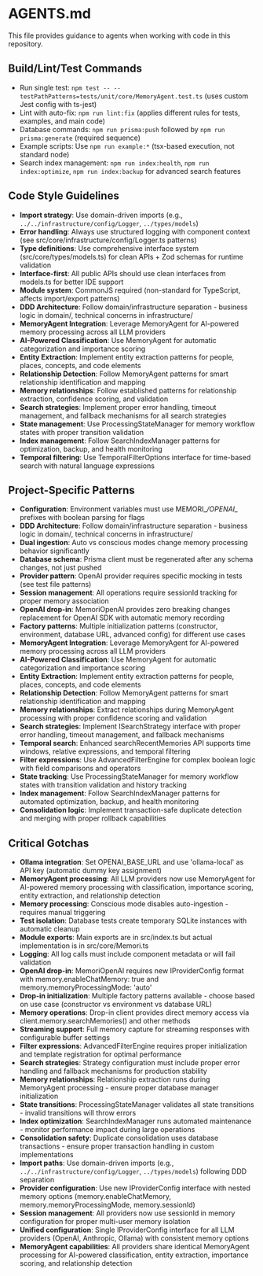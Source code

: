 # AGENTS.md

This file provides guidance to agents when working with code in this repository.

## Build/Lint/Test Commands

- Run single test: `npm test -- --testPathPatterns=tests/unit/core/MemoryAgent.test.ts` (uses custom Jest config with ts-jest)
- Lint with auto-fix: `npm run lint:fix` (applies different rules for tests, examples, and main code)
- Database commands: `npm run prisma:push` followed by `npm run prisma:generate` (required sequence)
- Example scripts: Use `npm run example:*` (tsx-based execution, not standard node)
- Search index management: `npm run index:health`, `npm run index:optimize`, `npm run index:backup` for advanced search features

## Code Style Guidelines

- **Import strategy**: Use domain-driven imports (e.g., `../../infrastructure/config/Logger`, `../types/models`)
- **Error handling**: Always use structured logging with component context (see src/core/infrastructure/config/Logger.ts patterns)
- **Type definitions**: Use comprehensive interface system (src/core/types/models.ts) for clean APIs + Zod schemas for runtime validation
- **Interface-first**: All public APIs should use clean interfaces from models.ts for better IDE support
- **Module system**: CommonJS required (non-standard for TypeScript, affects import/export patterns)
- **DDD Architecture**: Follow domain/infrastructure separation - business logic in domain/, technical concerns in infrastructure/
- **MemoryAgent Integration**: Leverage MemoryAgent for AI-powered memory processing across all LLM providers
- **AI-Powered Classification**: Use MemoryAgent for automatic categorization and importance scoring
- **Entity Extraction**: Implement entity extraction patterns for people, places, concepts, and code elements
- **Relationship Detection**: Follow MemoryAgent patterns for smart relationship identification and mapping
- **Memory relationships**: Follow established patterns for relationship extraction, confidence scoring, and validation
- **Search strategies**: Implement proper error handling, timeout management, and fallback mechanisms for all search strategies
- **State management**: Use ProcessingStateManager for memory workflow states with proper transition validation
- **Index management**: Follow SearchIndexManager patterns for optimization, backup, and health monitoring
- **Temporal filtering**: Use TemporalFilterOptions interface for time-based search with natural language expressions

## Project-Specific Patterns

- **Configuration**: Environment variables must use MEMORI_*/OPENAI_* prefixes with boolean parsing for flags
- **DDD Architecture**: Follow domain/infrastructure separation - business logic in domain/, technical concerns in infrastructure/
- **Dual ingestion**: Auto vs conscious modes change memory processing behavior significantly
- **Database schema**: Prisma client must be regenerated after any schema changes, not just pushed
- **Provider pattern**: OpenAI provider requires specific mocking in tests (see test file patterns)
- **Session management**: All operations require sessionId tracking for proper memory association
- **OpenAI drop-in**: MemoriOpenAI provides zero breaking changes replacement for OpenAI SDK with automatic memory recording
- **Factory patterns**: Multiple initialization patterns (constructor, environment, database URL, advanced config) for different use cases
- **MemoryAgent Integration**: Leverage MemoryAgent for AI-powered memory processing across all LLM providers
- **AI-Powered Classification**: Use MemoryAgent for automatic categorization and importance scoring
- **Entity Extraction**: Implement entity extraction patterns for people, places, concepts, and code elements
- **Relationship Detection**: Follow MemoryAgent patterns for smart relationship identification and mapping
- **Memory relationships**: Extract relationships during MemoryAgent processing with proper confidence scoring and validation
- **Search strategies**: Implement ISearchStrategy interface with proper error handling, timeout management, and fallback mechanisms
- **Temporal search**: Enhanced searchRecentMemories API supports time windows, relative expressions, and temporal filtering
- **Filter expressions**: Use AdvancedFilterEngine for complex boolean logic with field comparisons and operators
- **State tracking**: Use ProcessingStateManager for memory workflow states with transition validation and history tracking
- **Index management**: Follow SearchIndexManager patterns for automated optimization, backup, and health monitoring
- **Consolidation logic**: Implement transaction-safe duplicate detection and merging with proper rollback capabilities

## Critical Gotchas

- **Ollama integration**: Set OPENAI_BASE_URL and use 'ollama-local' as API key (automatic dummy key assignment)
- **MemoryAgent processing**: All LLM providers now use MemoryAgent for AI-powered memory processing with classification, importance scoring, entity extraction, and relationship detection
- **Memory processing**: Conscious mode disables auto-ingestion - requires manual triggering
- **Test isolation**: Database tests create temporary SQLite instances with automatic cleanup
- **Module exports**: Main exports are in src/index.ts but actual implementation is in src/core/Memori.ts
- **Logging**: All log calls must include component metadata or will fail validation
- **OpenAI drop-in**: MemoriOpenAI requires new IProviderConfig format with memory.enableChatMemory: true and memory.memoryProcessingMode: 'auto'
- **Drop-in initialization**: Multiple factory patterns available - choose based on use case (constructor vs environment vs database URL)
- **Memory operations**: Drop-in client provides direct memory access via client.memory.searchMemories() and other methods
- **Streaming support**: Full memory capture for streaming responses with configurable buffer settings
- **Filter expressions**: AdvancedFilterEngine requires proper initialization and template registration for optimal performance
- **Search strategies**: Strategy configuration must include proper error handling and fallback mechanisms for production stability
- **Memory relationships**: Relationship extraction runs during MemoryAgent processing - ensure proper database manager initialization
- **State transitions**: ProcessingStateManager validates all state transitions - invalid transitions will throw errors
- **Index optimization**: SearchIndexManager runs automated maintenance - monitor performance impact during large operations
- **Consolidation safety**: Duplicate consolidation uses database transactions - ensure proper transaction handling in custom implementations
- **Import paths**: Use domain-driven imports (e.g., `../../infrastructure/config/Logger`, `../types/models`) following DDD separation
- **Provider configuration**: Use new IProviderConfig interface with nested memory options (memory.enableChatMemory, memory.memoryProcessingMode, memory.sessionId)
- **Session management**: All providers now use sessionId in memory configuration for proper multi-user memory isolation
- **Unified configuration**: Single IProviderConfig interface for all LLM providers (OpenAI, Anthropic, Ollama) with consistent memory options
- **MemoryAgent capabilities**: All providers share identical MemoryAgent processing for AI-powered classification, entity extraction, importance scoring, and relationship detection